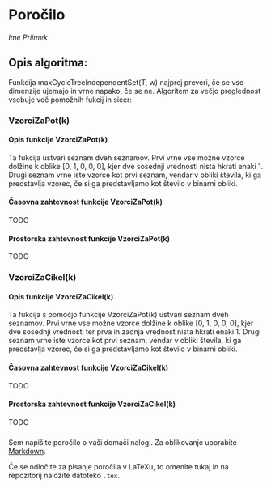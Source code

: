 # Poročilo

*Ime Priimek*

## Opis algoritma:

Funkcija maxCycleTreeIndependentSet(T, w) najprej preveri, če se vse dimenzije ujemajo in vrne napako, če se ne.
Algoritem za večjo preglednost vsebuje več pomožnih fukcij in sicer:

### VzorciZaPot(k)

#### Opis funkcije VzorciZaPot(k)
Ta fukcija ustvari seznam dveh seznamov. Prvi vrne vse možne vzorce dolžine k oblike [0, 1, 0, 0, 0], kjer
dve sosednji vrednosti nista hkrati enaki 1. Drugi seznam vrne iste vzorce kot prvi seznam, vendar v obliki števila,
ki ga predstavlja vzorec, če si ga predstavljamo kot število v binarni obliki.
#### Časovna zahtevnost funkcije VzorciZaPot(k)
TODO
#### Prostorska zahtevnost funkcije VzorciZaPot(k)
TODO

### VzorciZaCikel(k)

#### Opis funkcije VzorciZaCikel(k)
Ta fukcija s pomočjo funkcije VzorciZaPot(k) ustvari seznam dveh seznamov. Prvi vrne vse možne vzorce dolžine k
oblike [0, 1, 0, 0, 0], kjer dve sosednji vrednosti ter prva in zadnja vrednost nista hkrati enaki 1. Drugi seznam vrne
iste vzorce kot prvi seznam, vendar v obliki števila, ki ga predstavlja vzorec, če si ga predstavljamo kot število v
binarni obliki.
#### Časovna zahtevnost funkcije VzorciZaCikel(k)
TODO
#### Prostorska zahtevnost funkcije VzorciZaCikel(k)
TODO

### 

Sem napišite poročilo o vaši domači nalogi. Za oblikovanje uporabite [Markdown](https://guides.github.com/features/mastering-markdown/).

Če se odločite za pisanje poročila v LaTeXu, to omenite tukaj in na repozitorij naložite datoteko `.tex`.
